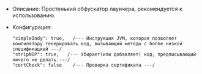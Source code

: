 + Описание: Простенький обфускатор лаунчера, рекомендуется к использованию.
+ Конфигурация:

      "simpleIndy": true,   /--- Инструкция JVM, которая позволяет компилятору генерировать код, вызывающий методы с более низкой спецификацией ---/
      "stripNOP": true,   /--- Убирает(или добавляет) код, предписывающий ничего не делать.---/
      "certCheck": false    /--- Проверка сертификата ---/
